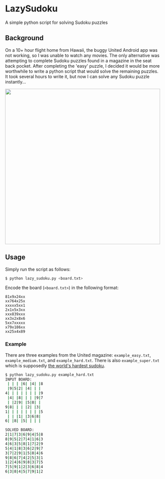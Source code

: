 # LazySudoku
A simple python script for solving Sudoku puzzles

## Background
On a 10+ hour flight home from Hawaii, the buggy United Android app was not working,
so I was unable to watch any movies. The only alternative was attempting to
complete Sudoku puzzles found in a magazine in the seat back pocket. After
completing the 'easy' puzzle, I decided it would be more worthwhile to write
a python script that would solve the remaining puzzles. It took several hours
to write it, but now I can solve any Sudoku puzzle instantly...

<img src="https://github.com/wizard97/LazySudoku/raw/master/united_sudoku.png" width="500">


## Usage
Simply run the script as follows:
```bash
$ python lazy_sudoku.py <board.txt>
```
Encode the board (`<board.txt>`) in the following format:
```
81x9x24xx
xx764x25x
xxxxx5xx1
2x1x5x3xx
xxx839xxx
xx3x2x8x6
5xx7xxxxx
x79x186xx
xx25x4x89
```

### Example
There are three examples from the United magazine:
`example_easy.txt`, `example_medium.txt`, and `example_hard.txt`.
There is also `example_super.txt` which is supposedly
[the world's hardest sudoku](https://www.telegraph.co.uk/news/science/science-news/9359579/Worlds-hardest-sudoku-can-you-crack-it.html).

```bash
$ python lazy_sudoku.py example_hard.txt
INPUT BOARD:
 | | | |6| |4| |8
 |9|5|2| |4| | |
4| | | | | | | |9
 |4| |8| | | |9|7
 | |2|9| |5|8| |
9|8| | | |2| |3|
1| | | | | | | |5
 | | |1| |3|6|8|
6| |8| |5| | | |

SOLVED BOARD:
2|1|7|3|6|9|4|5|8
8|9|5|2|7|4|1|6|3
4|6|3|5|8|1|7|2|9
5|4|1|8|3|6|2|9|7
3|7|2|9|1|5|8|4|6
9|8|6|7|4|2|5|3|1
1|2|4|6|9|8|3|7|5
7|5|9|1|2|3|6|8|4
6|3|8|4|5|7|9|1|2
```

